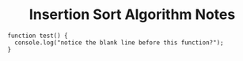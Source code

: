 # <h1 align='center'> Insertion Sort Algorithm Notes

```
function test() {
  console.log("notice the blank line before this function?");
}
```
